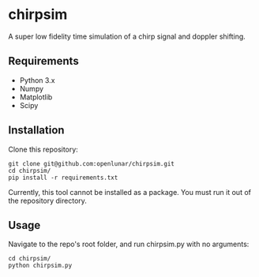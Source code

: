 # chirpsim
A super low fidelity time simulation of a chirp signal and doppler shifting.

## Requirements
* Python 3.x
* Numpy
* Matplotlib
* Scipy

## Installation
Clone this repository:

    git clone git@github.com:openlunar/chirpsim.git
    cd chirpsim/
    pip install -r requirements.txt

Currently, this tool cannot be installed as a package. You must run it
out of the repository directory.

## Usage
Navigate to the repo's root folder, and run chirpsim.py with no arguments:

    cd chirpsim/
    python chirpsim.py
